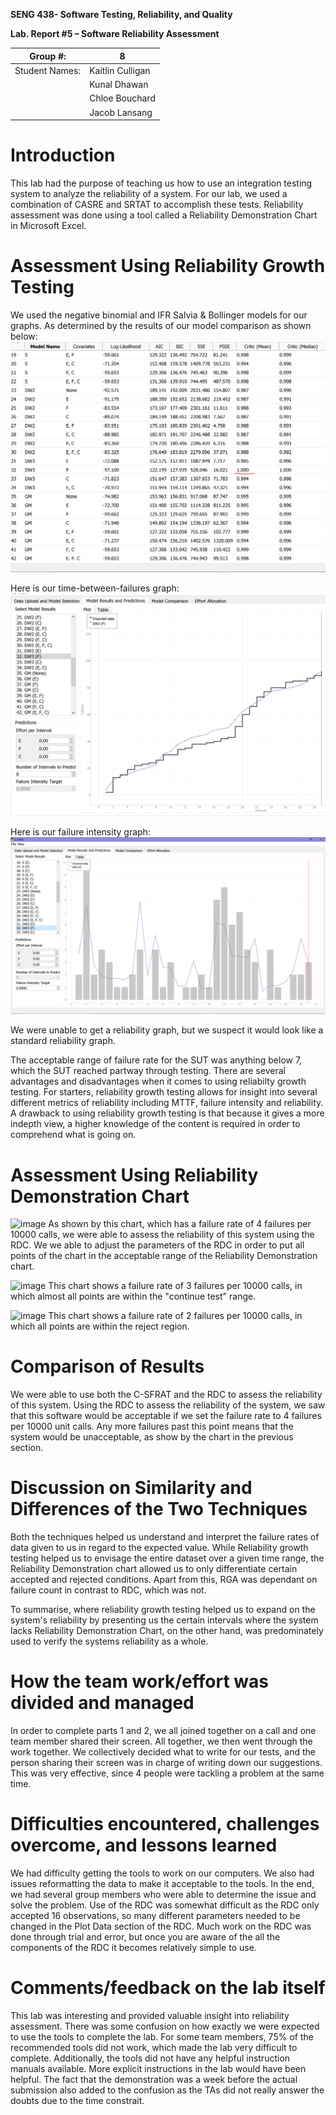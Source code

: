 **SENG 438- Software Testing, Reliability, and Quality**

**Lab. Report \#5 – Software Reliability Assessment**

| Group \#:      |  8   |
| -------------- | --- |
| Student Names: |  Kaitlin Culligan   |
|                |  Kunal Dhawan   |
|                |  Chloe Bouchard   |
|                |  Jacob Lansang   |

# Introduction
This lab had the purpose of teaching us how to use an integration testing system to analyze the reliability of a system. For our lab, we used a combination of CASRE and SRTAT to accomplish these tests. Reliability assessment was done using a tool called a Reliability Demonstration Chart in Microsoft Excel.
# 

# Assessment Using Reliability Growth Testing 

We used the negative binomial and IFR Salvia & Bollinger models for our graphs. As determined by the results of our model comparison as shown below:
![alt text](https://github.com/seng438-winter-2022/seng438-a5-kaitlinculligan/blob/main/media/mean_comparison_a5.png?raw=true)

Here is our time-between-failures graph:
![alt text](https://github.com/seng438-winter-2022/seng438-a5-kaitlinculligan/blob/main/media/DW3_a5.png?raw=true)

Here is our failure intensity graph:
![alt text](https://github.com/seng438-winter-2022/seng438-a5-kaitlinculligan/blob/main/media/intensity_graph_a5.png?raw=true)

We were unable to get a reliability graph, but we suspect it would look like a standard reliability graph.

The acceptable range of failure rate for the SUT was anything below 7, which the SUT reached partway through testing. There are several advantages and disadvantages when it comes to using reliabilty growth testing. For starters, reliability growth testing allows for insight into several different metrics of reliability including MTTF, failure intensity and reliability. A drawback to using reliability growth testing is that because it gives a more indepth view, a higher knowledge of the content is required in order to comprehend what is going on.

# Assessment Using Reliability Demonstration Chart 
![image](https://user-images.githubusercontent.com/82078868/161868540-a3111e88-9d66-41f3-8137-14668f49f34a.png)
As shown by this chart, which has a failure rate of 4 failures per 10000 calls, we were able to assess the reliability of this system using the RDC. We we able to adjust the parameters of the RDC in order to put all points of the chart in the acceptable range of the Reliability Demonstration chart.

![image](https://user-images.githubusercontent.com/82078868/162260920-27541445-8c7b-44e2-a915-07fd66d5d107.png)
This chart shows a failure rate of 3 failures per 10000 calls, in which almost all points are within the "continue test" range. 


![image](https://user-images.githubusercontent.com/82078868/162261050-4f311809-a502-4e6a-97af-f32b735a4358.png)
This chart shows a failure rate of 2 failures per 10000 calls, in which all points are within the reject region.

# 

# Comparison of Results

We were able to use both the C-SFRAT and the RDC to assess the reliability of this system. Using the RDC to assess the reliability of the system, we saw that this software would be acceptable if we set the failure rate to 4 failures per 10000 unit calls. Any more failures past this point means that the system would be unacceptable, as show by the chart in the previous section. 

# Discussion on Similarity and Differences of the Two Techniques

Both the techniques helped us understand and interpret the failure rates of data given to us in regard to the expected value. While Reliability growth testing helped us to envisage the entire dataset over a given time range, the Reliability Demonstration chart allowed us to only differentiate certain accepted and rejected conditions. Apart from this, RGA was dependant on failure count in contrast to RDC, which was not.

To summarise, where reliability growth testing helped us to expand on the system's reliability by presenting us the certain intervals where the system lacks Reliability Demonstration Chart, on the other hand, was predominately used to verify the systems reliability as a whole.

# How the team work/effort was divided and managed

In order to complete parts 1 and 2, we all joined together on a call and one team member shared their screen. All together, we then went through the work together. We collectively decided what to write for our tests, and the person sharing their screen was in charge of writing down our suggestions. This was very effective, since 4 people were tackling a problem at the same time.

# Difficulties encountered, challenges overcome, and lessons learned

We had difficulty getting the tools to work on our computers. We also had issues reformatting the data to make it acceptable to the tools. In the end, we had several group members who were able to determine the issue and solve the problem. Use of the RDC was somewhat difficult as the RDC only accepted 16 observations, so many different parameters needed to be changed in the Plot Data section of the RDC. Much work on the RDC was done through trial and error, but once you are aware of the all the components of the RDC it becomes relatively simple to use.

# Comments/feedback on the lab itself

This lab was interesting and provided valuable insight into reliability assessment. There was some confusion on how exactly we were expected to use the tools to complete the lab. For some team members, 75% of the recommended tools did not work, which made the lab very difficult to complete. Additionally, the tools did not have any helpful instruction manuals available. More explicit instructions in the lab would have been helpful. The fact that the demonstration was a week before the actual submission also added to the confusion as the TAs did not really answer the doubts due to the time constrait.
